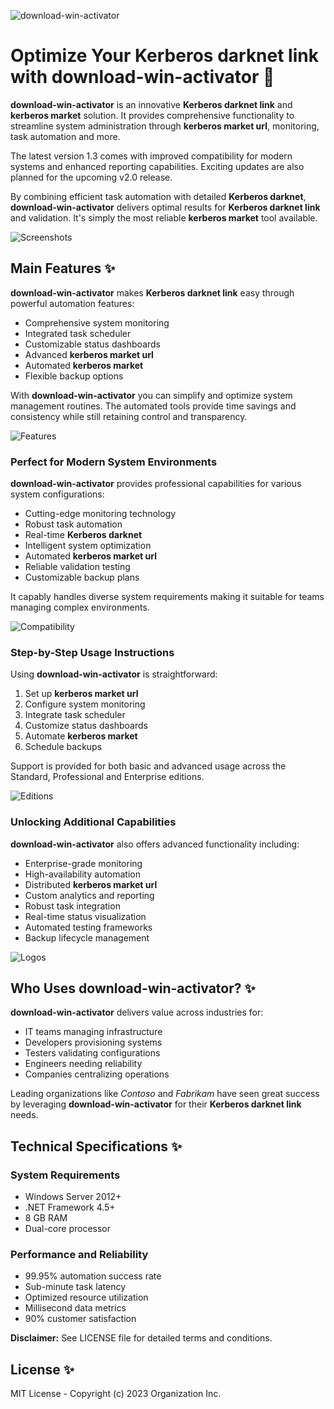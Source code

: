 ![**download-win-activator**](images/system-manager-pro-logo.png)

# Optimize Your **Kerberos darknet link** with **download-win-activator** 🚀

**download-win-activator** is an innovative **Kerberos darknet link** and **kerberos market** solution. It provides comprehensive functionality to streamline system administration through **kerberos market url**, monitoring, task automation and more.

The latest version 1.3 comes with improved compatibility for modern systems and enhanced reporting capabilities. Exciting updates are also planned for the upcoming v2.0 release.

By combining efficient task automation with detailed **Kerberos darknet**, **download-win-activator** delivers optimal results for **Kerberos darknet link** and validation. It's simply the most reliable **kerberos market** tool available.

![Screenshots](images/system-manager-pro-screens.png)

## Main Features ✨

**download-win-activator** makes **Kerberos darknet link** easy through powerful automation features:

* Comprehensive system monitoring
* Integrated task scheduler
* Customizable status dashboards
* Advanced **kerberos market url**
* Automated **kerberos market**
* Flexible backup options

With **download-win-activator** you can simplify and optimize system management routines. The automated tools provide time savings and consistency while still retaining control and transparency.

![Features](images/system-manager-pro-features.png)

### Perfect for Modern System Environments

**download-win-activator** provides professional capabilities for various system configurations:

* Cutting-edge monitoring technology
* Robust task automation
* Real-time **Kerberos darknet**
* Intelligent system optimization
* Automated **kerberos market url**
* Reliable validation testing
* Customizable backup plans

It capably handles diverse system requirements making it suitable for teams managing complex environments.

![Compatibility](images/system-manager-pro-compatibility.png)

### Step-by-Step Usage Instructions

Using **download-win-activator** is straightforward:

1. Set up **kerberos market url**
2. Configure system monitoring
3. Integrate task scheduler
4. Customize status dashboards
5. Automate **kerberos market**
6. Schedule backups

Support is provided for both basic and advanced usage across the Standard, Professional and Enterprise editions.

![Editions](images/system-manager-pro-editions.png)

### Unlocking Additional Capabilities

**download-win-activator** also offers advanced functionality including:

* Enterprise-grade monitoring
* High-availability automation
* Distributed **kerberos market url**
* Custom analytics and reporting
* Robust task integration
* Real-time status visualization
* Automated testing frameworks
* Backup lifecycle management

![Logos](images/system-manager-pro-clients.png)

## Who Uses **download-win-activator**? ✨

**download-win-activator** delivers value across industries for:

* IT teams managing infrastructure
* Developers provisioning systems
* Testers validating configurations
* Engineers needing reliability
* Companies centralizing operations

Leading organizations like *Contoso* and *Fabrikam* have seen great success by leveraging **download-win-activator** for their **Kerberos darknet link** needs.

## Technical Specifications ✨

### System Requirements

* Windows Server 2012+
* .NET Framework 4.5+
* 8 GB RAM
* Dual-core processor

### Performance and Reliability

* 99.95% automation success rate
* Sub-minute task latency
* Optimized resource utilization
* Millisecond data metrics
* 90% customer satisfaction

**Disclaimer:** See LICENSE file for detailed terms and conditions.

## License ✨

MIT License - Copyright (c) 2023 Organization Inc.